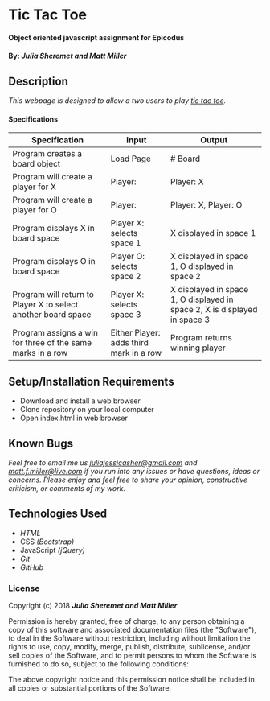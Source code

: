 # Tic Tac Toe

#### Object oriented javascript assignment for Epicodus

#### By: _**Julia Sheremet and Matt Miller**_

## Description

_This webpage is designed to allow a two users to play <a href="https://www.thespruce.com/tic-tac-toe-game-rules-412170">tic tac toe</a>._

#### Specifications

| Specification | Input | Output |
| --- | --- | --- |
| Program creates a board object | Load Page | # Board |
| Program will create a player for X | Player:  | Player: X |
| Program will create a player for O | Player: | Player: X, Player: O |
| Program displays X in board space | Player X: selects space 1 | X displayed in space 1 |
| Program displays O in board space | Player O: selects space 2 | X displayed in space 1, O displayed in space 2 |
| Program will return to Player X to select another board space | Player X: selects space 3 | X displayed in space 1, O displayed in space 2, X is displayed in space 3 |
| Program assigns a win for three of the same marks in a row | Either Player: adds third mark in a row | Program returns winning player |

## Setup/Installation Requirements

* Download and install a web browser
* Clone repository on your local computer
* Open index.html in web browser

## Known Bugs

_Feel free to email me us [juliajessicasher@gmail.com](mailto:juliajessicasher@gmail.com) and [matt.f.miller@live.com](mailto:matt.f.miller@live.com) if you run into any issues or have questions, ideas or concerns. Please enjoy and feel free to share your opinion, constructive criticism, or comments of my work._

## Technologies Used

* _HTML_
* CSS _(Bootstrap)_
* JavaScript _(jQuery)_
* _Git_
* _GitHub_

### License

Copyright (c) 2018 ****_Julia Sheremet and Matt Miller_****

Permission is hereby granted, free of charge, to any person obtaining a copy of this software and associated documentation files (the "Software"), to deal in the Software without restriction, including without limitation the rights to use, copy, modify, merge, publish, distribute, sublicense, and/or sell copies of the Software, and to permit persons to whom the Software is furnished to do so, subject to the following conditions:

The above copyright notice and this permission notice shall be included in all copies or substantial portions of the Software.

